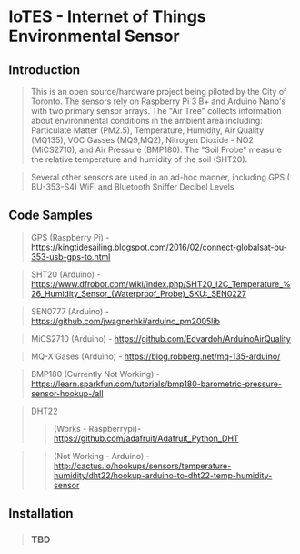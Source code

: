 # IoTES - Internet of Things Environmental Sensor

## Introduction

> This is an open source/hardware project being piloted by the City of Toronto. The sensors rely on Raspberry Pi 3 B+ and Arduino Nano's with two primary sensor arrays. The "Air Tree" collects information about environmental conditions in the ambient area including: Particulate Matter (PM2.5), Temperature, Humidity, Air Quality (MQ135), VOC Gasses (MQ9,MQ2), Nitrogen Dioxide - NO2 (MiCS2710), and Air Pressure (BMP180). The "Soil Probe" measure the relative temperature and humidity of the soil (SHT20). 

>Several other sensors are used in an ad-hoc manner, including GPS ( BU-353-S4)
> WiFi and Bluetooth Sniffer
> Decibel Levels

## Code Samples

> GPS (Raspberry Pi) - https://kingtidesailing.blogspot.com/2016/02/connect-globalsat-bu-353-usb-gps-to.html

> SHT20 (Arduino) - https://www.dfrobot.com/wiki/index.php/SHT20_I2C_Temperature_%26_Humidity_Sensor_(Waterproof_Probe)_SKU:_SEN0227 

> SEN0777 (Arduino) - https://github.com/jwagnerhki/arduino_pm2005lib

> MiCS2710 (Arduino) - https://github.com/Edvardoh/ArduinoAirQuality

> MQ-X Gases (Arduino) - https://blog.robberg.net/mq-135-arduino/ 

> BMP180 (Currently Not Working) - https://learn.sparkfun.com/tutorials/bmp180-barometric-pressure-sensor-hookup-/all 

> DHT22 
>>(Works - Raspberrypi)- https://github.com/adafruit/Adafruit_Python_DHT

>>(Not Working - Arduino) - http://cactus.io/hookups/sensors/temperature-humidity/dht22/hookup-arduino-to-dht22-temp-humidity-sensor 

## Installation

> ### TBD

